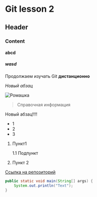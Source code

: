 # Git lesson 2
## Header
### Content
#### abcd
##### wasd

Продолжаем изучать Git 
**дистанционно**

_Новый абзац_

![Ромашка](http://silkflora.info/wp-content/uploads/romashki-300x225.jpg)

> Справочная информация 

Новый абзац!!!!
* 1
* 2
* 3

1. Пункт1
    
    1.1 Подпункт
2. Пункт 2

[Ссылка на репозиторий](https://github.com/edmanuk/git_lesson2.git)


```java
public static void main(String[] args) {
    System.out.println("Text");
}
```

